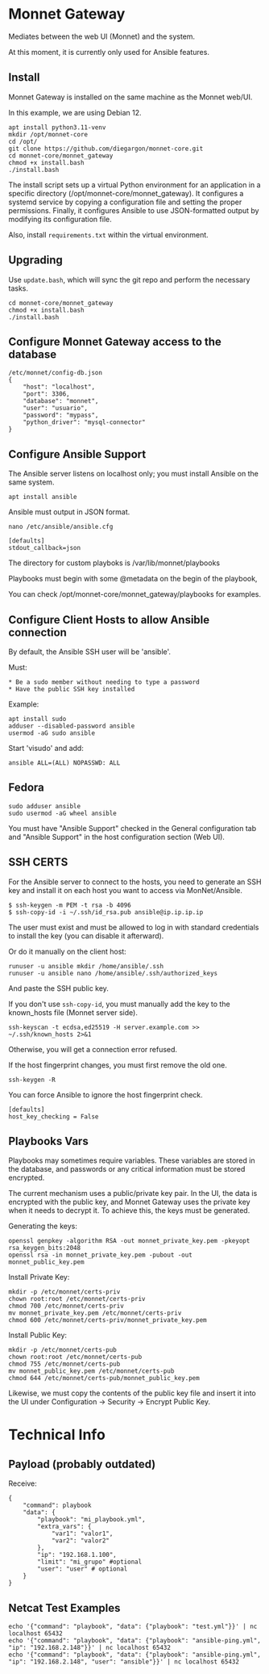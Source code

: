 # Monnet Gateway

Mediates between the web UI (Monnet) and the system.

At this moment, it is currently only used for Ansible features.

## Install

Monnet Gateway is installed on the same machine as the Monnet web/UI.

In this example, we are using Debian 12.

```
apt install python3.11-venv
mkdir /opt/monnet-core
cd /opt/
git clone https://github.com/diegargon/monnet-core.git
cd monnet-core/monnet_gateway
chmod +x install.bash
./install.bash
```

The install script sets up a virtual Python environment for an application in a specific directory (/opt/monnet-core/monnet_gateway).
It configures a systemd service by copying a configuration file and setting the proper permissions. Finally, it configures Ansible to use JSON-formatted output by modifying its configuration file.

Also, install `requirements.txt` within the virtual environment.

## Upgrading

Use `update.bash`, which will sync the git repo and perform the necessary tasks.

```
cd monnet-core/monnet_gateway
chmod +x install.bash
./install.bash
```

## Configure Monnet Gateway access to the database

```
/etc/monnet/config-db.json
{
    "host": "localhost",
    "port": 3306,
    "database": "monnet",
    "user": "usuario",
    "password": "mypass",
    "python_driver": "mysql-connector"
}
```

## Configure Ansible Support

The Ansible server listens on localhost only; you must install Ansible on the same system.

```
apt install ansible
```

Ansible must output in JSON format.

```
nano /etc/ansible/ansible.cfg

[defaults]
stdout_callback=json
```

The directory for custom playboks is /var/lib/monnet/playbooks

Playbooks must begin with some @metadata on the begin of the playbook,

You can check /opt/monnet-core/monnet_gateway/playbooks for examples.


## Configure Client Hosts to allow Ansible connection

By default, the Ansible SSH user will be 'ansible'.

Must:

    * Be a sudo member without needing to type a password
    * Have the public SSH key installed

Example:

```
apt install sudo
adduser --disabled-password ansible
usermod -aG sudo ansible
```

Start 'visudo' and add:

```
ansible ALL=(ALL) NOPASSWD: ALL
```

## Fedora

```
sudo adduser ansible
sudo usermod -aG wheel ansible
```

You must have "Ansible Support" checked in the General configuration tab and "Ansible Support" in the host configuration section (Web UI).

## SSH CERTS

For the Ansible server to connect to the hosts, you need to generate an SSH key and install it on each host you want to access via MonNet/Ansible.

```
$ ssh-keygen -m PEM -t rsa -b 4096
$ ssh-copy-id -i ~/.ssh/id_rsa.pub ansible@ip.ip.ip.ip
```

The user must exist and must be allowed to log in with standard credentials to install the key (you can disable it afterward).

Or do it manually on the client host:

```
runuser -u ansible mkdir /home/ansible/.ssh
runuser -u ansible nano /home/ansible/.ssh/authorized_keys
```

And paste the SSH public key.

If you don't use `ssh-copy-id`, you must manually add the key to the known_hosts file (Monnet server side).

```
ssh-keyscan -t ecdsa,ed25519 -H server.example.com >> ~/.ssh/known_hosts 2>&1
```

Otherwise, you will get a connection error refused.

If the host fingerprint changes, you must first remove the old one.

```
ssh-keygen -R
```

You can force Ansible to ignore the host fingerprint check.

```
[defaults]
host_key_checking = False
```

## Playbooks Vars

Playbooks may sometimes require variables. These variables are stored in the database, and passwords or any critical information must be stored encrypted.

The current mechanism uses a public/private key pair.
In the UI, the data is encrypted with the public key, and Monnet Gateway uses the private key when it needs to decrypt it. To achieve this, the keys must be generated.

Generating the keys:

```
openssl genpkey -algorithm RSA -out monnet_private_key.pem -pkeyopt rsa_keygen_bits:2048
openssl rsa -in monnet_private_key.pem -pubout -out monnet_public_key.pem
```

Install Private Key:

```
mkdir -p /etc/monnet/certs-priv
chown root:root /etc/monnet/certs-priv
chmod 700 /etc/monnet/certs-priv
mv monnet_private_key.pem /etc/monnet/certs-priv
chmod 600 /etc/monnet/certs-priv/monnet_private_key.pem
```

Install Public Key:

```
mkdir -p /etc/monnet/certs-pub
chown root:root /etc/monnet/certs-pub
chmod 755 /etc/monnet/certs-pub
mv monnet_public_key.pem /etc/monnet/certs-pub
chmod 644 /etc/monnet/certs-pub/monnet_public_key.pem
```

Likewise, we must copy the contents of the public key file and insert it into the UI under Configuration -> Security -> Encrypt Public Key.

# Technical Info

## Payload (probably outdated)

Receive:

```
{
    "command": playbook
    "data": {
        "playbook": "mi_playbook.yml",
        "extra_vars": {
            "var1": "valor1",
            "var2": "valor2"
        },
        "ip": "192.168.1.100",
        "limit": "mi_grupo" #optional
        "user": "user" # optional
    }
}
```

## Netcat Test Examples

```
echo '{"command": "playbook", "data": {"playbook": "test.yml"}}' | nc localhost 65432
echo '{"command": "playbook", "data": {"playbook": "ansible-ping.yml", "ip": "192.168.2.148"}}' | nc localhost 65432
echo '{"command": "playbook", "data": {"playbook": "ansible-ping.yml", "ip": "192.168.2.148", "user": "ansible"}}' | nc localhost 65432
```
